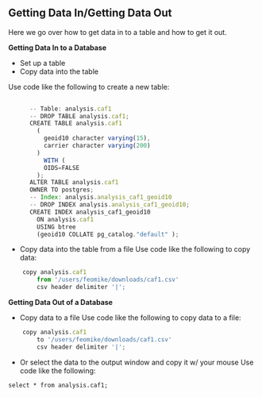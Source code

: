 Getting Data In/Getting Data Out
--------------------------------
Here we go over how to get data in to a table and how to get it out.

**Getting Data In to a Database**
- Set up a table
- Copy data into the table  

Use code like the following to create a new table:

```javascript 
 
      -- Table: analysis.caf1
      -- DROP TABLE analysis.caf1;
      CREATE TABLE analysis.caf1
        (
          geoid10 character varying(15),
          carrier character varying(200)
        )
          WITH (
          OIDS=FALSE
        );
      ALTER TABLE analysis.caf1
      OWNER TO postgres;
      -- Index: analysis.analysis_caf1_geoid10
      -- DROP INDEX analysis.analysis_caf1_geoid10;
      CREATE INDEX analysis_caf1_geoid10
        ON analysis.caf1
        USING btree
        (geoid10 COLLATE pg_catalog."default" );
```

- Copy data into the table from a file
Use code like the following to copy data:

```javascript
	copy analysis.caf1
		from '/users/feomike/downloads/caf1.csv'
		csv header delimiter '|';
```


**Getting Data Out of a Database**
- Copy data to a file
Use code like the following to copy data to a file:
```javascript
	copy analysis.caf1
		to '/users/feomike/downloads/caf1.csv'
		csv header delimiter '|';
```

- Or select the data to the output window and copy it w/ your mouse
Use code like the following:

`select * from analysis.caf1;`
